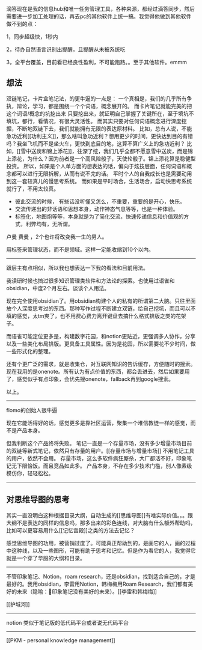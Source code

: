 滴答现在是我的信息hub和唯一任务管理工具，各种来源，都经过滴答同步，然后需要进一步加工处理的话，再去pc的其他软件上统一搞。我觉得他做到其他软件做不到的点：

1，同步超级快，1秒内

2，待办自然语言识别出提醒，且提醒从未被系统吃

3，全平台覆盖，目前看已经良性盈利，不可能跑路。。至于其他软件。emmm

## 想法

双链笔记，卡片盒笔记法，的更牛逼的一点是：
一个真相是，我们的几乎所有争执，辩论，学习，都是围绕一个个词语，概念展开的。
而卡片笔记就能完美的把这个词语/概念的坑挖出来
只要挖出来，就证明自己掌握了关键所在，至于填坑不填坑，都行，看情况，有很大灵活性。
而其实只要对任何词语概念进行深度挖掘，不断地双链下去，我们就能拥有无限的表达原材料。
比如，总有人说，不能急功近利[[功利主义]]，那么啥叫急功近利？想用更少的时间，更快达到目的有错吗？我坐飞机而不是坐火车，更快到底目的地，这算不算广义上的急功近利？
比如，[[雪中送炭和锦上添花]]，往深了挖，我们几乎全都不愿意雪中送炭，而是锦上添花，为什么？因为前者是一个高风险骰子，天使轮骰子。锦上添花算是稳健型投资。
所以，如果是个人单方面的想表达的话，偏向于炫技层面，任何词语和概念都可以进行无限拆解，从而有说不完的话。
平时个人的自我成长也是需要动用到这一套较真儿的慢思考系统。
而如果是平时场合，生活场合，启动快思考系统就行了，不用太较真。
- 彼此交流的时候， 有些话没听懂又怎么，不重要，重要的是开心，快乐。
- 交流传递出的非话语和思想本身，动作神态气息等等，也是一种体验。
- 标签化，地图炮等等，本身就是为了简化交流，快速传递信息和价值观的方式，利弊均有，无所谓。

卢曼  费曼 ，2个也许将改变我一生的男人。

用标签来管理状态，而不是领域。这样一定能收缩到10个以内。

---

跟层主有点相似，所以我也想表达一下我的看法和目前用法。

我读研时候也搞过很多知识管理类软件和方法论的探索。也使用过语雀和obsidian，中度2个月左右。谈谈个人用法。

现在完全使用obsidian了。用obsidian构建个人的私有的所谓第二大脑。只往里面放个人深度思考过的东西。那种写作过程不断建立双链，给自己挖坑，而且可以不填的感觉，太tm爽了，也不用费心费力离开键盘去搞什么格式排版之类的花架子。

而语雀可能定位更多是，构建数字花园，和notion更贴近，更强调多人协作，分享以及一些美化布局排版。更具备工具属性。因为是花园，所以需要花不少时间，做一些形式化的整理。

还有个更广泛的需求，就是收集仓，对互联网知识的告诉缓存，方便随时的搜索。现在我用的是onenote。所有认为有点价值的东西，都会丢进去，然后如果要用了，感觉似乎有点印象，会优先搜onenote，fallback再到google搜索。

以上。

---

flomo的创始人很牛逼

现在它能活得好的话，感觉更多是靠社区运营，聚集一个堆信教徒一样的感觉，而不是产品本身。

但我判断这个产品终将失败。
笔记一直是一个存量市场，没有多少增量市场目前的双链等新式笔记，依然只有存量的用户。[[存量市场与增量市场]]
不用笔记工具的用户，依然不会用。
存量市场，这么多软件疯狂厮杀，大厂都活不好，印象笔记无下限恰饭。而且竞品如此多。
产品本身，不存在多少技术门槛，别人像素级模仿你，轻轻松松。

---

## 对思维导图的思考

其实一直没明白这种根据目录大纲，自动生成的[[思维导图]]有啥实际价值。。。跟大纲不是表达的同样的信息吗，那多出来的彩色连线，对大脑有什么额外帮助吗，比如可以更容易用什么[[记忆宫殿]]之类的方法去记忆？

感觉思维导图的功用，被营销过度了。可能真正帮助到的，是画它的人，画的过程中这种线，以及一些图形，可能有助于思考和记忆。但是作为看它的人，我觉得它就是一个穿了华服的大纲和目录。

---
不管印象笔记、Notion，roam research，还是obsidian，找到适合自己的，才是最好的。我用obsidian，李雷用Notion，韩梅梅用Roam Research，我们都有美好的未来（隐喻：🤪印象笔记没有美好的未来）。[[李雷和韩梅梅]]

[[护城河]]

---

notion 类似于笔记版的低代码平台或者说无代码平台

---
[[PKM - personal knowledge management]]
